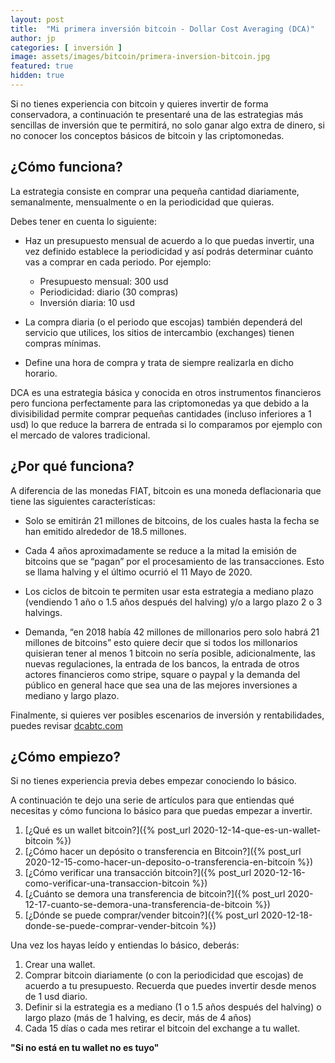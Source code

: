 ```yaml
---
layout: post
title:  "Mi primera inversión bitcoin - Dollar Cost Averaging (DCA)"
author: jp
categories: [ inversión ]
image: assets/images/bitcoin/primera-inversion-bitcoin.jpg
featured: true
hidden: true
---
```


Si no tienes experiencia con bitcoin y quieres invertir de forma conservadora, a continuación te presentaré una de las estrategias más sencillas de inversión que te permitirá, no solo ganar algo extra de dinero, si no conocer los conceptos básicos de bitcoin y las criptomonedas.


## ¿Cómo funciona?

La estrategia consiste en comprar una pequeña cantidad diariamente, semanalmente, mensualmente o en la periodicidad que quieras.

Debes tener en cuenta lo siguiente:

 - Haz un presupuesto mensual de acuerdo a lo que puedas invertir, una vez definido establece la periodicidad y así podrás determinar cuánto vas a comprar en cada periodo. Por ejemplo:    
	-   Presupuesto mensual: 300 usd
	-   Periodicidad: diario (30 compras)
	-   Inversión diaria: 10 usd

- La compra diaria (o el periodo que escojas) también dependerá del servicio que utilices, los sitios de intercambio (exchanges) tienen compras mínimas.
- Define una hora de compra y trata de siempre realizarla en dicho horario.

DCA es una estrategia básica y conocida en otros instrumentos financieros pero funciona perfectamente para las criptomonedas ya que debido a la divisibilidad permite comprar pequeñas cantidades (incluso inferiores a 1 usd) lo que reduce la barrera de entrada si lo comparamos por ejemplo con el mercado de valores tradicional.

## ¿Por qué funciona?

A diferencia de las monedas FIAT, bitcoin es una moneda deflacionaria que tiene las siguientes características:

- Solo se emitirán 21 millones de bitcoins, de los cuales hasta la fecha se han emitido alrededor de 18.5 millones.

- Cada 4 años aproximadamente se reduce a la mitad la emisión de bitcoins que se “pagan” por el procesamiento de las transacciones. Esto se llama halving y el último ocurrió el 11 Mayo de 2020.

- Los ciclos de bitcoin te permiten usar esta estrategia a mediano plazo (vendiendo 1 año o 1.5 años después del halving) y/o a largo plazo 2 o 3 halvings.

- Demanda, “en 2018 había 42 millones de millonarios pero solo habrá 21 millones de bitcoins” esto quiere decir que si todos los millonarios quisieran tener al menos 1 bitcoin no sería posible, adicionalmente, las nuevas regulaciones, la entrada de los bancos, la entrada de otros actores financieros como stripe, square o paypal y la demanda del público en general hace que sea una de las mejores inversiones a mediano y largo plazo.

Finalmente, si quieres ver posibles escenarios de inversión y rentabilidades, puedes revisar [dcabtc.com](https://dcabtc.com/)

## ¿Cómo empiezo?

Si no tienes experiencia previa debes empezar conociendo lo básico.

A continuación te dejo una serie de artículos para que entiendas qué necesitas y cómo funciona lo básico para que puedas empezar a invertir.

1.  [¿Qué es un wallet bitcoin?]({% post_url 2020-12-14-que-es-un-wallet-bitcoin %})
2.  [¿Cómo hacer un depósito o transferencia en Bitcoin?]({% post_url 2020-12-15-como-hacer-un-deposito-o-transferencia-en-bitcoin %})
3.  [¿Cómo verificar una transacción bitcoin?]({% post_url 2020-12-16-como-verificar-una-transaccion-bitcoin %})
4.  [¿Cuánto se demora una transferencia de bitcoin?]({% post_url 2020-12-17-cuanto-se-demora-una-transferencia-de-bitcoin %})
5.  [¿Dónde se puede comprar/vender bitcoin?]({% post_url 2020-12-18-donde-se-puede-comprar-vender-bitcoin %})

Una vez los hayas leído y entiendas lo básico, deberás:

1.  Crear una wallet.
2.  Comprar bitcoin diariamente (o con la periodicidad que escojas) de acuerdo a tu presupuesto. Recuerda que puedes invertir desde menos de 1 usd diario.
3.  Definir si la estrategia es a mediano (1 o 1.5 años después del halving) o largo plazo (más de 1 halving, es decir, más de 4 años)
4.  Cada 15 días o cada mes retirar el bitcoin del exchange a tu wallet.

<div class="text-center bold">
<strong>
"Si no está en tu wallet no es tuyo"
</strong>
</div>
